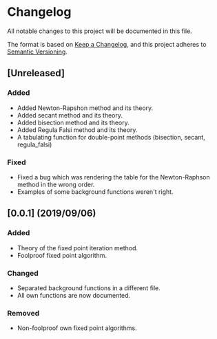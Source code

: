 # Changelog
All notable changes to this project will be documented in this file.

The format is based on [Keep a Changelog](https://keepachangelog.com/en/1.0.0/), and this project adheres to [Semantic Versioning](https://semver.org/spec/v2.0.0.html).

## [Unreleased]
### Added
- Added Newton-Rapshon method and its theory.
- Added secant method and its theory.
- Added bisection method and its theory.
- Added Regula Falsi method and its theory.
- A tabulating function for double-point methods (bisection, secant, regula_falsi)

### Fixed
- Fixed a bug which was rendering the table for the Newton-Raphson method in the wrong order.
- Examples of some background functions weren't right.

## [0.0.1] (2019/09/06)
### Added
- Theory of the fixed point iteration method.
- Foolproof fixed point algorithm.

### Changed
- Separated background functions in a different file.
- All own functions are now documented.

### Removed
- Non-foolproof own fixed point algorithms.
